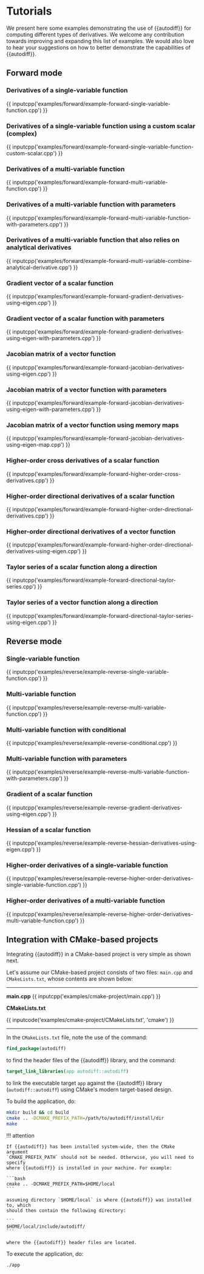 # Tutorials

We present here some examples demonstrating the use of {{autodiff}} for
computing different types of derivatives. We welcome any contribution towards
improving and expanding this list of examples. We would also love to hear your
suggestions on how to better demonstrate the capabilities of {{autodiff}}.

## Forward mode

### Derivatives of a single-variable function

{{ inputcpp('examples/forward/example-forward-single-variable-function.cpp') }}

### Derivatives of a single-variable function using a custom scalar (complex)

{{ inputcpp('examples/forward/example-forward-single-variable-function-custom-scalar.cpp') }}

### Derivatives of a multi-variable function

{{ inputcpp('examples/forward/example-forward-multi-variable-function.cpp') }}

### Derivatives of a multi-variable function with parameters

{{ inputcpp('examples/forward/example-forward-multi-variable-function-with-parameters.cpp') }}

### Derivatives of a multi-variable function that also relies on analytical derivatives

{{ inputcpp('examples/forward/example-forward-multi-variable-combine-analytical-derivative.cpp') }}

### Gradient vector of a scalar function

{{ inputcpp('examples/forward/example-forward-gradient-derivatives-using-eigen.cpp') }}

### Gradient vector of a scalar function with parameters

{{ inputcpp('examples/forward/example-forward-gradient-derivatives-using-eigen-with-parameters.cpp') }}

### Jacobian matrix of a vector function

{{ inputcpp('examples/forward/example-forward-jacobian-derivatives-using-eigen.cpp') }}

### Jacobian matrix of a vector function with parameters

{{ inputcpp('examples/forward/example-forward-jacobian-derivatives-using-eigen-with-parameters.cpp') }}

### Jacobian matrix of a vector function using memory maps

{{ inputcpp('examples/forward/example-forward-jacobian-derivatives-using-eigen-map.cpp') }}

### Higher-order cross derivatives of a scalar function

{{ inputcpp('examples/forward/example-forward-higher-order-cross-derivatives.cpp') }}

### Higher-order directional derivatives of a scalar function

{{ inputcpp('examples/forward/example-forward-higher-order-directional-derivatives.cpp') }}

### Higher-order directional derivatives of a vector function

{{ inputcpp('examples/forward/example-forward-higher-order-directional-derivatives-using-eigen.cpp') }}

### Taylor series of a scalar function along a direction

{{ inputcpp('examples/forward/example-forward-directional-taylor-series.cpp') }}

### Taylor series of a vector function along a direction

{{ inputcpp('examples/forward/example-forward-directional-taylor-series-using-eigen.cpp') }}

## Reverse mode

### Single-variable function

{{ inputcpp('examples/reverse/example-reverse-single-variable-function.cpp') }}

### Multi-variable function

{{ inputcpp('examples/reverse/example-reverse-multi-variable-function.cpp') }}

### Multi-variable function with conditional

{{ inputcpp('examples/reverse/example-reverse-conditional.cpp') }}

### Multi-variable function with parameters

{{ inputcpp('examples/reverse/example-reverse-multi-variable-function-with-parameters.cpp') }}

### Gradient of a scalar function

{{ inputcpp('examples/reverse/example-reverse-gradient-derivatives-using-eigen.cpp') }}

### Hessian of a scalar function

{{ inputcpp('examples/reverse/example-reverse-hessian-derivatives-using-eigen.cpp') }}

### Higher-order derivatives of a single-variable function

{{ inputcpp('examples/reverse/example-reverse-higher-order-derivatives-single-variable-function.cpp') }}

### Higher-order derivatives of a multi-variable function

{{ inputcpp('examples/reverse/example-reverse-higher-order-derivatives-multi-variable-function.cpp') }}

## Integration with CMake-based projects

Integrating {{autodiff}} in a CMake-based project is very simple as shown next.

Let's assume our CMake-based project consists of two files: `main.cpp` and
`CMakeLists.txt`, whose contents are shown below:

----

**main.cpp**
{{ inputcpp('examples/cmake-project/main.cpp') }}

**CMakeLists.txt**

{{ inputcode('examples/cmake-project/CMakeLists.txt', 'cmake') }}

----

In the `CMakeLists.txt` file, note the use of the command:

```cmake
find_package(autodiff)
```

to find the header files of the {{autodiff}} library, and the command:

```cmake
target_link_libraries(app autodiff::autodiff)
```
to link the executable target `app` against the {{autodiff}} library
(`autodiff::autodiff`) using CMake's modern target-based design.

To build the application, do:

```bash
mkdir build && cd build
cmake .. -DCMAKE_PREFIX_PATH=/path/to/autodiff/install/dir
make
```

!!! attention

    If {{autodiff}} has been installed system-wide, then the CMake argument
    `CMAKE_PREFIX_PATH` should not be needed. Otherwise, you will need to specify
    where {{autodiff}} is installed in your machine. For example:

    ```bash
    cmake .. -DCMAKE_PREFIX_PATH=$HOME/local
    ```

    assuming directory `$HOME/local` is where {{autodiff}} was installed to, which
    should then contain the following directory:

    ```
    $HOME/local/include/autodiff/
    ```

    where the {{autodiff}} header files are located.

To execute the application, do:

```bash
./app
```
